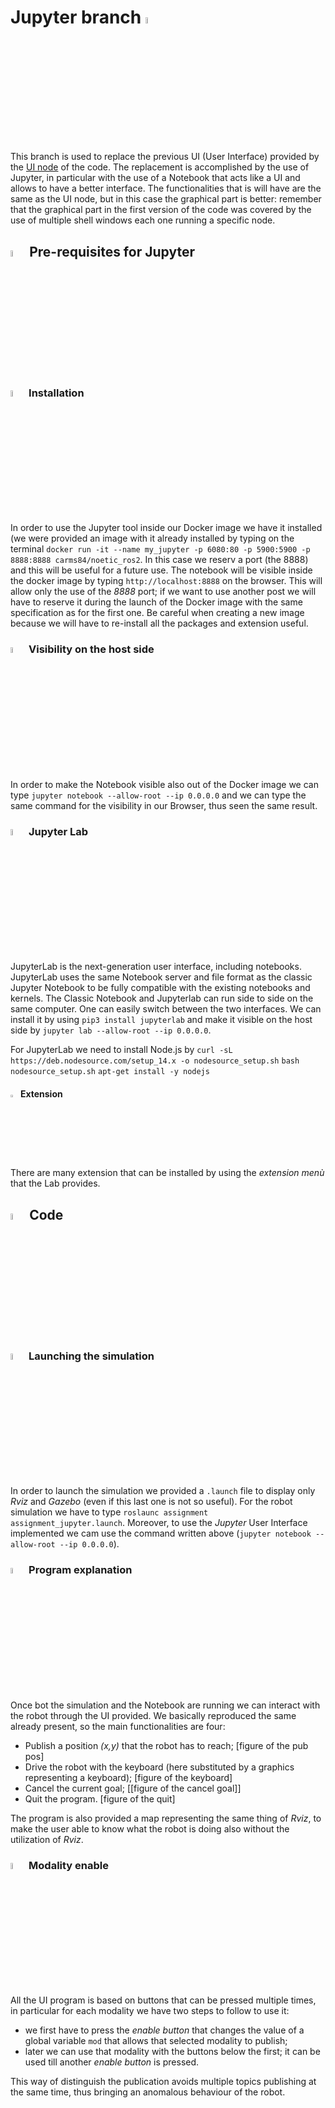 # Jupyter branch <img src="https://user-images.githubusercontent.com/62358773/157435593-53d7c0e1-919e-488c-845f-82988b838b20.png" width="5%" height="5%"></h2>

This branch is used to replace the previous UI (User Interface) provided by the [UI node](https://github.com/mmatteo-hub/RT2_Assignment1/blob/main/assignment/src/UI.cpp) of the code. The replacement is accomplished by the use of Jupyter, in particular with the use of a Notebook that acts like a UI and allows to have a better interface.
The functionalities that is will have are the same as the UI node, but in this case the graphical part is better: remember that the graphical part in the first version of the code was covered by the use of multiple shell windows each one running a specific node.

## <img src="https://user-images.githubusercontent.com/62358773/158230910-3ac2495f-208a-4e3c-a259-ab59f80e9d91.png" width="5%" height="5%"> Pre-requisites for Jupyter
### <img src="https://user-images.githubusercontent.com/62358773/158229723-84059fcb-d76e-41ad-a527-7b5e17a6fcd9.png" width="5%" height="5%"> Installation
In order to use the Jupyter tool inside our Docker image we have it installed (we were provided an image with it already installed by typing on the terminal `docker run -it --name my_jupyter -p 6080:80 -p 5900:5900 -p 8888:8888 carms84/noetic_ros2`. In this case we reserv a port (the 8888) and this will be useful for a future use.
The notebook will be visible inside the docker image by typing `http://localhost:8888` on the browser.
This will allow only the use of the *8888* port; if we want to use another post we will have to reserve it during the launch of the Docker image with the same specification as for the first one.
Be careful when creating a new image because we will have to re-install all the packages and extension useful.

### <img src="https://user-images.githubusercontent.com/62358773/158412884-3a11ce0f-560c-486b-ac46-af641413d6f0.png" width="5%" height="5%"> Visibility on the host side
In order to make the Notebook visible also out of the Docker image we can type `jupyter notebook --allow-root --ip 0.0.0.0` and we can type the same command for the visibility in our Browser, thus seen the same result.

### <img src="https://user-images.githubusercontent.com/62358773/158413804-bf7cde69-d192-4b9e-ac45-f1bc4165ab5f.png" width="5%" height="5%"> Jupyter Lab
JupyterLab is the next-generation user interface, including notebooks.
JupyterLab uses the same Notebook server and file format as the classic Jupyter Notebook to be fully compatible with the existing notebooks and kernels. The Classic Notebook and Jupyterlab can run side to side on the same computer. One can easily switch between the two interfaces.
We can install it by using `pip3 install jupyterlab` and make it visible on the host side by `jupyter lab --allow-root --ip 0.0.0.0`.

For JupyterLab we need to install Node.js by
`curl -sL https://deb.nodesource.com/setup_14.x -o nodesource_setup.sh` 
`bash nodesource_setup.sh`
`apt-get install -y nodejs`

#### <img src="https://user-images.githubusercontent.com/62358773/158414765-dfc2465d-e3a4-4813-a82e-0f27bf706416.png" width="2.5%" height="2.5%"> Extension
There are many extension that can be installed by using the *extension menù* that the Lab provides.

## <img src="https://user-images.githubusercontent.com/62358773/158417191-e4bd7959-d3cf-4e40-a724-8148367d9528.png" width="5%" height="5%"> Code
### <img src="https://user-images.githubusercontent.com/62358773/160856680-a9410ea2-6974-4750-bab5-e53238033494.png" width="5%" height="5%"> Launching the simulation
In order to launch the simulation we provided a `.launch` file to display only *Rviz* and *Gazebo* (even if this last one is not so useful).
For the robot simulation we have to type `roslaunc assignment assignment_jupyter.launch`.
Moreover, to use the *Jupyter* User Interface implemented we cam use the command written above (`jupyter notebook --allow-root --ip 0.0.0.0`).

### <img src="https://user-images.githubusercontent.com/62358773/160858871-3f3243f6-a0d6-42bb-9735-9f831b6f0d53.png" width="5%" height="5%"> Program explanation
Once bot the simulation and the Notebook are running we can interact with the robot through the UI provided.
We basically reproduced the same already present, so the main functionalities are four:
* Publish a position *(x,y)* that the robot has to reach;
  [figure of the pub pos]
* Drive the robot with the keyboard (here substituted by a graphics representing a keyboard);
  [figure of the keyboard]
* Cancel the current goal;
  [[figure of the cancel goal]]
* Quit the program.
  [figure of the quit]

The program is also provided a map representing the same thing of *Rviz*, to make the user able to know what the robot is doing also without the utilization of *Rviz*.

### <img src="https://user-images.githubusercontent.com/62358773/160860930-875e5445-89dd-4bec-9484-eeae7984dc67.png" width="5%" height="5%"> Modality enable
All the UI program is based on buttons that can be pressed multiple times, in particular for each modality we have two steps to follow to use it:
* we first have to press the *enable button* that changes the value of a global variable `mod` that allows that selected modality to publish;
* later we can use that modality with the buttons below the first; it can be used till another *enable button* is pressed.

This way of distinguish the publication avoids multiple topics publishing at the same time, thus bringing an anomalous behaviour of the robot.
